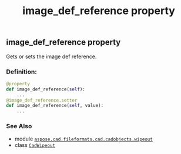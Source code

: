 ﻿---
title: image_def_reference property
second_title: Aspose.CAD for Python via .NET API References
description: 
type: docs
weight: 290
url: /python-net/aspose.cad.fileformats.cad.cadobjects.wipeout/cadwipeout/image_def_reference/
is_root: false
---

## image_def_reference property


Gets or sets the image def reference.
### Definition:
```python
@property
def image_def_reference(self):
    ...
@image_def_reference.setter
def image_def_reference(self, value):
    ...
```

### See Also
* module [`aspose.cad.fileformats.cad.cadobjects.wipeout`](../../)
* class [`CadWipeout`](/cad/python-net/aspose.cad.fileformats.cad.cadobjects.wipeout/cadwipeout)

